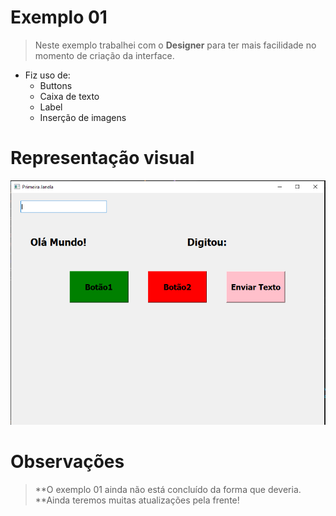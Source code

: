 # Exemplo 01
> Neste exemplo trabalhei com o **Designer** para ter mais facilidade no momento de criação da interface.
* Fiz uso de:
   * Buttons
   * Caixa de texto
   * Label
   * Inserção de imagens
   
# Representação visual 
![](https://github.com/JodanGalas/PyQt5/blob/master/Exemplo%2001/Imagens/tela.PNG)

# Observações
> **O exemplo 01 ainda não está concluído da forma que deveria.
> **Ainda teremos muitas atualizações pela frente!


